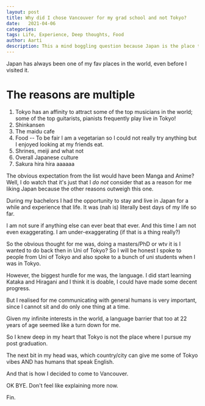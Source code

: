 ```yaml
---
layout: post
title: Why did I chose Vancouver for my grad school and not Tokyo?
date:   2021-04-06
categories:
tags: Life, Experience, Deep thoughts, Food
author: Aarti
description: This a mind boggling question because Japan is the place that I love the most, always have, always will. 
---
```


<!--more-->

Japan has always been one of my fav places in the world, even before 
I visited it. 

# The reasons are multiple 

1. Tokyo has an affinity to attract some of the top musicians in the world; some 
of the top guitarists, pianists frequently play live in Tokyo!
2. Shinkansen
3. The maidu cafe
4. Food -- To be fair I am a vegetarian so I could not really try anything but 
I enjoyed looking at my friends eat.
5. Shrines, meiji and what not
6. Overall Japanese culture
7. Sakura hira hira aaaaaa

The obvious expectation from the list would have been Manga and Anime?
Well, I do watch that it's just that I *do not* consider that as a reason for 
me liking Japan because the other reasons outweigh this one. 

During my bachelors I had the opportunity to stay and live in Japan for a while
and experience that life. 
It was (nah is) literally best days of my life so far. 

I am not sure if anything else can ever beat that ever. And this time I am 
not even exaggerating. I am under-exaggerating (if that is a thing really?)

So the obvious thought for me was, doing a masters/PhD or wtv it is I wanted
to do back then in Uni of Tokyo? 
So I will be honest I spoke to people from Uni of Tokyo and also spoke to 
a bunch of uni students when I was in Tokyo. 

However, the biggest hurdle for me was, the language. 
I did start learning Kataka and Hiragani and I think it is doable, I could 
have made some decent progress. 

But I realised for me communicating with general humans is very important, 
since I cannot sit and do only one thing at a time. 

Given my infinite interests in the world, a language barrier that too at 22 years 
of age seemed like a turn down for me. 


So I knew deep in my heart that Tokyo is not the place where I pursue my 
post graduation. 


The next bit in my head was, which country/city can give me some of Tokyo 
vibes AND has humans that speak English. 

And that is how I decided to come to Vancouver. 

OK BYE. 
Don't feel like explaining more now. 

Fin. 














